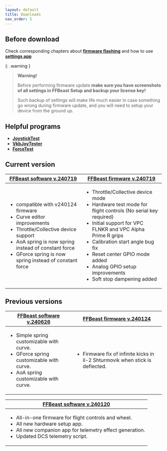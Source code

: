 ```yaml
---
layout: default
title: Downloads
nav_order: 5
---
```


## Before download

 Check corresponding chapters about [**firmware flashing**](software_firmware_flashing.html) 
 and how to use [**settings app**](joystick_DIY_hardware_setup.html)  

{: .warning }
>**Warning!** 
> 
>Before performing firmware update **make sure you have screenshots of all settings in FFBeast Setup and backup your license key!**
>
> Such backup of settings will make life much easier in case something go wrong during firmware update,
> and you will need to setup your device from the ground up.  


## Helpful programs 
- [**JoystickTest**](../../assets/firmware/JoystickTest.exe)
- [**VkbJoyTester**](../../assets/firmware/VKB_JoyTester.exe)
- [**ForceTest**](../../assets/firmware/ForceTest.exe)

## Current version

<table> 
<thead> 
  <tr> 
   <th><a href="/assets/firmware/ffbeast-software-240719.zip"><strong>FFBeast software v.240719</strong></a></th> 
   <th><a href="/assets/firmware/ffbeast-firmware-240719.zip"><strong>FFBeast firmware v.240719</strong></a></th> 
  </tr> 
 </thead> 
 <tbody> 
  <tr> 
   <td>
    <ul> 
     <li>compatible with v240124 firmware</li>
     <li>Curve editor improvements</li> 
     <li>Throttle/Collective device support</li> 
     <li>AoA spring is now spring instead of constant force</li> 
     <li>GForce spring is now spring instead of constant force</li> 
    </ul>  
   </td>
   <td>
     <ul> 
      <li>Throttle/Collective device mode</li> 
      <li>Hardware test mode for flight controls (No serial key required)</li> 
      <li>Initial support for VPC FLNKR and VPC Alpha Prime R grips</li> 
      <li>Calibration start angle bug fix</li>
      <li>Reset center GPIO mode added</li>
      <li>Analog GPIO setup improvements</li>
      <li>Soft stop dampening added</li>
     </ul>
   </td> 
  </tr> 
 </tbody> 
</table>

## Previous versions

<table> 
<thead> 
  <tr> 
   <th><a href="/assets/firmware/ffbeast-software-240626.zip"><strong>FFBeast software v.240626</strong></a></th> 
   <th><a href="/assets/firmware/ffbeast-firmware-240124.zip"><strong>FFBeast firmware v.240124</strong></a></th> 
  </tr> 
 </thead> 
 <tbody> 
  <tr> 
   <td>
    <ul> 
     <li>Simple spring customizable with curve.</li> 
     <li>GForce spring customizable with curve.</li> 
     <li>AoA spring customizable with curve.</li> 
    </ul>  
   </td>
   <td>
     <ul> 
      <li>Firmware fix of infinite kicks in il-2 Shturmovik when stick is deflected.</li> 
     </ul>
   </td> 
  </tr> 
 </tbody> 
</table>




<table> 
<thead> 
  <tr> 
   <th><a href="/assets/firmware/ffbeast-software-240120.zip"><strong>FFBeast software v.240120</strong></a></th>
  </tr> 
 </thead> 
 <tbody> 
  <tr> 
   <td>
    <ul> 
     <li>All-in-one firmware for flight controls and wheel.</li> 
     <li>All new hardware setup app.</li> 
     <li>All new companion app for telemetry effect generation.</li> 
     <li>Updated DCS telemetry script.</li> 
    </ul>  
   </td>
  </tr> 
 </tbody> 
</table>